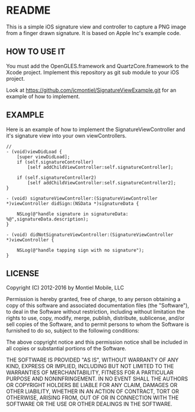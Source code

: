 README
======

This is a simple iOS signature view and controller to capture a PNG image from a finger drawn signature. It is based on Apple Inc's example code.

HOW TO USE IT
-------------

You must add the OpenGLES.framework and QuartzCore.framework to the Xcode project. Implement this repository as git sub module to your iOS project.

Look at https://github.com/jcmontiel/SignatureViewExample.git for an example of how to implement.

EXAMPLE
-------

Here is an example of how to implement the SignatureViewController and it's signature view into your own viewControllers.

    //
    - (void)viewDidLoad {
        [super viewDidLoad];
        if (self.signatureController)
            [self addChildViewController:self.signatureController];

        if (self.signatureController2)
            [self addChildViewController:self.signatureController2];
    }

    - (void) signatureViewController:(SignatureViewController *)viewController didSign:(NSData *)signatureData {
    
        NSLog(@"handle signature in signatureData: %@",signatureData.description);
    }

    - (void) didNotSignatureViewController:(SignatureViewController *)viewController {
    
        NSLog(@"handle tapping sign with no signature");
    }

LICENSE
-------

Copyright (C) 2012-2016 by Montiel Mobile, LLC

Permission is hereby granted, free of charge, to any person obtaining a copy
of this software and associated documentation files (the "Software"), to deal
in the Software without restriction, including without limitation the rights
to use, copy, modify, merge, publish, distribute, sublicense, and/or sell
copies of the Software, and to permit persons to whom the Software is
furnished to do so, subject to the following conditions:

The above copyright notice and this permission notice shall be included in
all copies or substantial portions of the Software.

THE SOFTWARE IS PROVIDED "AS IS", WITHOUT WARRANTY OF ANY KIND, EXPRESS OR
IMPLIED, INCLUDING BUT NOT LIMITED TO THE WARRANTIES OF MERCHANTABILITY,
FITNESS FOR A PARTICULAR PURPOSE AND NONINFRINGEMENT. IN NO EVENT SHALL THE
AUTHORS OR COPYRIGHT HOLDERS BE LIABLE FOR ANY CLAIM, DAMAGES OR OTHER
LIABILITY, WHETHER IN AN ACTION OF CONTRACT, TORT OR OTHERWISE, ARISING FROM,
OUT OF OR IN CONNECTION WITH THE SOFTWARE OR THE USE OR OTHER DEALINGS IN
THE SOFTWARE.
